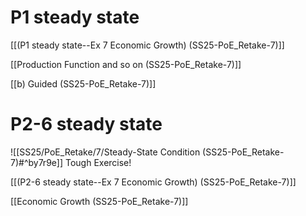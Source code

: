 
# P1 steady state
[[(P1 steady state--Ex 7 Economic Growth) (SS25-PoE_Retake-7)]]


[[Production Function and so on (SS25-PoE_Retake-7)]]

[[b) Guided (SS25-PoE_Retake-7)]]


# P2-6 steady state
![[SS25/PoE_Retake/7/Steady-State Condition (SS25-PoE_Retake-7)#^by7r9e]]
Tough Exercise!

[[(P2-6 steady state--Ex 7 Economic Growth) (SS25-PoE_Retake-7)]]

[[Economic Growth (SS25-PoE_Retake-7)]]
